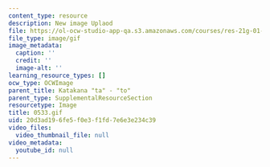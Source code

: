 ```yaml
---
content_type: resource
description: New image Uplaod
file: https://ol-ocw-studio-app-qa.s3.amazonaws.com/courses/res-21g-01-kana-spring-2010/20d3ad196fe5f0e3f1fd7e6e3e234c39_0533.gif
file_type: image/gif
image_metadata:
  caption: ''
  credit: ''
  image-alt: ''
learning_resource_types: []
ocw_type: OCWImage
parent_title: Katakana "ta" - "to"
parent_type: SupplementalResourceSection
resourcetype: Image
title: 0533.gif
uid: 20d3ad19-6fe5-f0e3-f1fd-7e6e3e234c39
video_files:
  video_thumbnail_file: null
video_metadata:
  youtube_id: null
---
```


